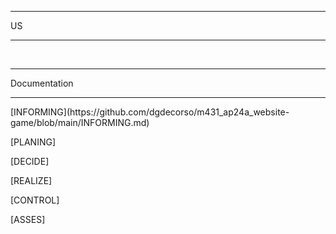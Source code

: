 <hr> US <hr>


<br> 
<hr>Documentation<hr>
<p>[INFORMING](https://github.com/dgdecorso/m431_ap24a_website-game/blob/main/INFORMING.md)</p>
<p>[PLANING]</p>
<p>[DECIDE]</p>
<p>[REALIZE]</p>
<p>[CONTROL]</p>
<P>[ASSES]</p>
